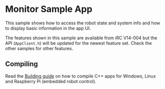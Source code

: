 # Monitor Sample App

This sample shows how to access the robot state and system info and how to display basic information in the app UI.

The features shown in this sample are available from iRC V14-004 but the API (```AppClient.h```) will be updated for the newest feature set. Check the other samples for other features.

## Compiling
Read the [Building guide](../minimal_cpp/BUILDING.md) on how to compile C++ apps for Windows, Linux and Raspberry Pi (embedded robot control).
